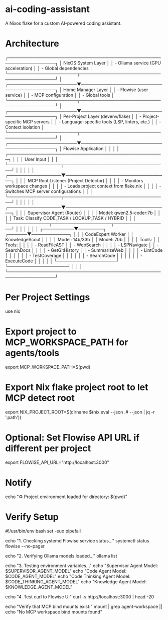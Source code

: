 # ai-coding-assistant

A Nixos flake for a custom AI-powered coding assistant.

# Architecture

┌─────────────────────────────────────────────────────────────────┐
│ NixOS System Layer │
│ - Ollama service (GPU acceleration) │
│ - Global dependencies │
└──────────────────────┬──────────────────────────────────────────┘
│
┌──────────────────────▼──────────────────────────────────────────┐
│ Home Manager Layer │
│ - Flowise (user service) │
│ - MCP configuration │
│ - Global tools │
└──────────────────────┬──────────────────────────────────────────┘
│
┌──────────────────────▼──────────────────────────────────────────┐
│ Per-Project Layer (devenv/flake) │
│ - Project-specific MCP servers │
│ - Language-specific tools (LSP, linters, etc.) │
│ - Context isolation │
└──────────────────────┬──────────────────────────────────────────┘
│
┌──────────────────────▼──────────────────────────────────────────┐
│ Flowise Application │
│ │
│ ┌──────────────────────────────────────────────────┐ │
│ │ User Input │ │
│ └─────────────────┬─────────────────────────────────┘ │
│ │ │
│ ┌─────────────────▼─────────────────────────────────┐ │
│ │ MCP Root Listener (Project Detector) │ │
│ │ - Monitors workspace changes │ │
│ │ - Loads project context from flake.nix │ │
│ │ - Switches MCP server configurations │ │
│ └─────────────────┬─────────────────────────────────┘ │
│ │ │
│ ┌─────────────────▼─────────────────────────────────┐ │
│ │ Supervisor Agent (Router) │ │
│ │ Model: qwen2.5-coder:7b │ │
│ │ Task: Classify CODE_TASK / LOOKUP_TASK / HYBRID │ │
│ └─────────────┬───────────────────┬─────────────────┘ │
│ │ │ │
│ ┌──────────▼────────┐ ┌──────▼────────────┐ │
│ │ CodeExpert Worker │ │ KnowledgeScout │ │
│ │ Model: 14b/33b │ │ Model: 70b │ │
│ │ Tools: │ │ Tools: │ │
│ │ - ReadFileAST │ │ - WebSearch │ │
│ │ - LSPNavigate │ │ - SearchDocs │ │
│ │ - GetGitHistory │ │ - SummarizeWeb │ │
│ │ - LintCode │ │ │ │
│ │ - TestCoverage │ │ │ │
│ │ - SearchCode │ │ │ │
│ │ - ExecuteCode │ │ │ │
│ └───────────────────┘ └───────────────────┘ │
│ │
└─────────────────────────────────────────────────────────────────┘

# Per Project Settings

use nix

# Export project to MCP_WORKSPACE_PATH for agents/tools

export MCP_WORKSPACE_PATH=$(pwd)

# Export Nix flake project root to let MCP detect root

export NIX_PROJECT_ROOT=$(dirname $(nix eval --json .# --json | jq -r '.path'))

# Optional: Set Flowise API URL if different per project

export FLOWISE_API_URL="http://localhost:3000"

# Notify

echo "♻ Project environment loaded for directory: $(pwd)"

# Verify Setup

#!/usr/bin/env bash
set -euo pipefail

echo "1. Checking systemd Flowise service status..."
systemctl status flowise --no-pager

echo "2. Verifying Ollama models loaded..."
ollama list

echo "3. Testing environment variables..."
echo "Supervisor Agent Model: $SUPERVISOR_AGENT_MODEL"
echo "Code Agent Model: $CODE_AGENT_MODEL"
echo "Code Thinking Agent Model: $CODE_THINKING_AGENT_MODEL"
echo "Knowledge Agent Model: $KNOWLEDGE_AGENT_MODEL"

echo "4. Test curl to Flowise UI"
curl -s http://localhost:3000 | head -20

echo "Verify that MCP bind mounts exist:"
mount | grep agent-workspace || echo "No MCP workspace bind mounts found"
